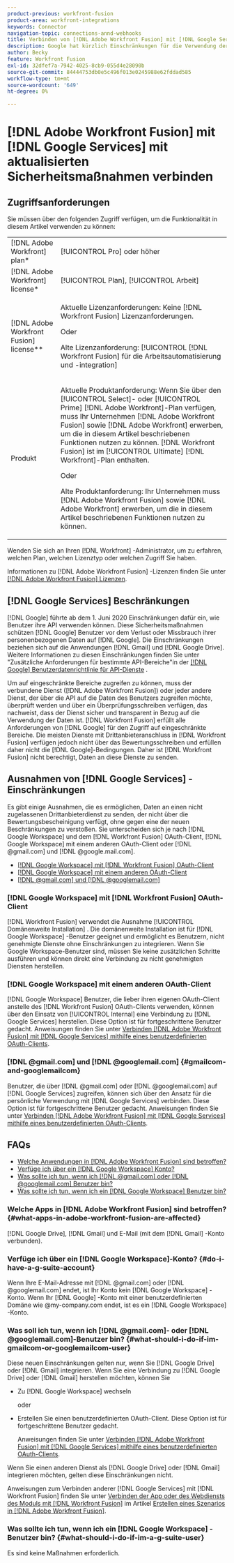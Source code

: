 ```yaml
---
product-previous: workfront-fusion
product-area: workfront-integrations
keywords: Connector
navigation-topic: connections-annd-webhooks
title: Verbinden von [!DNL Adobe Workfront Fusion] mit [!DNL Google Services] mit aktualisierten Sicherheitsmaßnahmen
description: Google hat kürzlich Einschränkungen für die Verwendung der API durch Benutzer eingeführt. In diesem Artikel wird beschrieben, wie Sie eine Verbindung mit Google herstellen, wobei diese aktualisierten Sicherheitsmaßnahmen berücksichtigt werden. [!DNL Adobe Workfront Fusion]
author: Becky
feature: Workfront Fusion
exl-id: 32dfef7a-7942-4025-8cb9-055d4e28090b
source-git-commit: 84444753db0e5c496f013e0245988e62fddad585
workflow-type: tm+mt
source-wordcount: '649'
ht-degree: 0%

---
```


# [!DNL Adobe Workfront Fusion] mit [!DNL Google Services] mit aktualisierten Sicherheitsmaßnahmen verbinden

## Zugriffsanforderungen

Sie müssen über den folgenden Zugriff verfügen, um die Funktionalität in diesem Artikel verwenden zu können:

<table style="table-layout:auto">
 <col> 
 <col> 
 <tbody> 
  <tr> 
   <td role="rowheader">[!DNL Adobe Workfront] plan*</td> 
   <td> <p>[!UICONTROL Pro] oder höher</p> </td> 
  </tr> 
  <tr data-mc-conditions=""> 
   <td role="rowheader">[!DNL Adobe Workfront] license*</td> 
   <td> <p>[!UICONTROL Plan], [!UICONTROL Arbeit]</p> </td> 
  </tr> 
  <tr> 
   <td role="rowheader">[!DNL Adobe Workfront Fusion] license**</td> 
   <td>
   <p>Aktuelle Lizenzanforderungen: Keine [!DNL Workfront Fusion] Lizenzanforderungen.</p>
   <p>Oder</p>
   <p>Alte Lizenzanforderung: [!UICONTROL [!DNL Workfront Fusion] für die Arbeitsautomatisierung und -integration] </p>
   </td> 
  </tr> 
  <tr> 
   <td role="rowheader">Produkt</td> 
   <td>
   <p>Aktuelle Produktanforderung: Wenn Sie über den [!UICONTROL Select]- oder [!UICONTROL Prime] [!DNL Adobe Workfront]-Plan verfügen, muss Ihr Unternehmen [!DNL Adobe Workfront Fusion] sowie [!DNL Adobe Workfront] erwerben, um die in diesem Artikel beschriebenen Funktionen nutzen zu können. [!DNL Workfront Fusion] ist im [!UICONTROL Ultimate] [!DNL Workfront]-Plan enthalten.</p>
   <p>Oder</p>
   <p>Alte Produktanforderung: Ihr Unternehmen muss [!DNL Adobe Workfront Fusion] sowie [!DNL Adobe Workfront] erwerben, um die in diesem Artikel beschriebenen Funktionen nutzen zu können.</p>
   </td> 
  </tr> 
 </tbody> 
</table>

Wenden Sie sich an Ihren [!DNL Workfront] -Administrator, um zu erfahren, welchen Plan, welchen Lizenztyp oder welchen Zugriff Sie haben.

Informationen zu [!DNL Adobe Workfront Fusion] -Lizenzen finden Sie unter [[!DNL Adobe Workfront Fusion] Lizenzen](../../workfront-fusion/get-started/license-automation-vs-integration.md).

## [!DNL Google Services] Beschränkungen

[!DNL Google] führte ab dem 1. Juni 2020 Einschränkungen dafür ein, wie Benutzer ihre API verwenden können. Diese Sicherheitsmaßnahmen schützen [!DNL Google] Benutzer vor dem Verlust oder Missbrauch ihrer personenbezogenen Daten auf [!DNL Google]. Die Einschränkungen beziehen sich auf die Anwendungen [!DNL Gmail] und [!DNL Google Drive]. Weitere Informationen zu diesen Einschränkungen finden Sie unter &quot;Zusätzliche Anforderungen für bestimmte API-Bereiche&quot;in der [[!DNL Google] Benutzerdatenrichtlinie für API-Dienste](https://developers.google.com/terms/api-services-user-data-policy#additional_requirements_for_specific_api_scopes) .

Um auf eingeschränkte Bereiche zugreifen zu können, muss der verbundene Dienst ([!DNL Adobe Workfront Fusion]) oder jeder andere Dienst, der über die API auf die Daten des Benutzers zugreifen möchte, überprüft werden und über ein Überprüfungsschreiben verfügen, das nachweist, dass der Dienst sicher und transparent in Bezug auf die Verwendung der Daten ist. [!DNL Workfront Fusion] erfüllt alle Anforderungen von [!DNL Google] für den Zugriff auf eingeschränkte Bereiche. Die meisten Dienste mit Drittanbieteranschluss in [!DNL Workfront Fusion] verfügen jedoch nicht über das Bewertungsschreiben und erfüllen daher nicht die [!DNL Google]-Bedingungen. Daher ist [!DNL Workfront Fusion] nicht berechtigt, Daten an diese Dienste zu senden.

## Ausnahmen von [!DNL Google Services] -Einschränkungen

Es gibt einige Ausnahmen, die es ermöglichen, Daten an einen nicht zugelassenen Drittanbieterdienst zu senden, der nicht über die Bewertungsbescheinigung verfügt, ohne gegen eine der neuen Beschränkungen zu verstoßen. Sie unterscheiden sich je nach [!DNL Google Workspace] und dem [!DNL Workfront Fusion] OAuth-Client, [!DNL Google Workspace] mit einem anderen OAuth-Client oder [!DNL @gmail.com] und [!DNL @google.mail.com].

* [[!DNL Google Workspace] mit  [!DNL Workfront Fusion] OAuth-Client](#g-suite-with-workfront-fusion-oauth-client)
* [[!DNL Google Workspace] mit einem anderen OAuth-Client](#g-suite-with-another-oauth-client)
* [[!DNL @gmail.com] und  [!DNL @googlemail.com]](#gmailcom-and-googlemailcom)

### [!DNL Google Workspace] mit [!DNL Workfront Fusion] OAuth-Client

[!DNL Workfront Fusion] verwendet die Ausnahme [!UICONTROL Domänenweite Installation] . Die domänenweite Installation ist für [!DNL Google Workspace] -Benutzer geeignet und ermöglicht es Benutzern, nicht genehmigte Dienste ohne Einschränkungen zu integrieren. Wenn Sie Google Workspace-Benutzer sind, müssen Sie keine zusätzlichen Schritte ausführen und können direkt eine Verbindung zu nicht genehmigten Diensten herstellen.

### [!DNL Google Workspace] mit einem anderen OAuth-Client

[!DNL Google Workspace] Benutzer, die lieber ihren eigenen OAuth-Client anstelle des [!DNL Workfront Fusion] OAuth-Clients verwenden, können über den Einsatz von [!UICONTROL Internal] eine Verbindung zu [!DNL Google Services] herstellen. Diese Option ist für fortgeschrittene Benutzer gedacht. Anweisungen finden Sie unter [Verbinden [!DNL Adobe Workfront Fusion] mit [!DNL Google Services] mithilfe eines benutzerdefinierten OAuth-Clients](../../workfront-fusion/connections/connect-fusion-to-google-using-oauth.md).

### [!DNL @gmail.com] und [!DNL @googlemail.com] {#gmailcom-and-googlemailcom}

Benutzer, die über [!DNL @gmail.com] oder [!DNL @googlemail.com] auf [!DNL Google Services] zugreifen, können sich über den Ansatz für die persönliche Verwendung mit [!DNL Google Services] verbinden. Diese Option ist für fortgeschrittene Benutzer gedacht. Anweisungen finden Sie unter [Verbinden [!DNL Adobe Workfront Fusion] mit [!DNL Google Services] mithilfe eines benutzerdefinierten OAuth-Clients](../../workfront-fusion/connections/connect-fusion-to-google-using-oauth.md).

## FAQs

* [Welche Anwendungen in [!DNL Adobe Workfront Fusion] sind betroffen?](#what-apps-in-adobe-workfront-fusion-are-affected)
* [Verfüge ich über ein [!DNL Google Workspace] Konto?](#do-i-have-a-g-suite-account)
* [Was sollte ich tun, wenn ich  [!DNL @gmail.com] oder [!DNL @googlemail.com] Benutzer bin?](#what-should-i-do-if-im-gmailcom-or-googlemailcom-user)
* [Was sollte ich tun, wenn ich ein [!DNL Google Workspace] Benutzer bin?](#what-should-i-do-if-im-a-g-suite-user)

### Welche Apps in [!DNL Adobe Workfront Fusion] sind betroffen? {#what-apps-in-adobe-workfront-fusion-are-affected}

[!DNL Google Drive], [!DNL Gmail] und E-Mail (mit dem [!DNL Gmail] -Konto verbunden).

### Verfüge ich über ein [!DNL Google Workspace]-Konto? {#do-i-have-a-g-suite-account}

Wenn Ihre E-Mail-Adresse mit [!DNL @gmail.com] oder [!DNL @googlemail.com] endet, ist Ihr Konto kein [!DNL Google Workspace] -Konto. Wenn Ihr [!DNL Google] -Konto mit einer benutzerdefinierten Domäne wie @my-company.com endet, ist es ein [!DNL Google Workspace] -Konto.

### Was soll ich tun, wenn ich [!DNL @gmail.com]- oder [!DNL @googlemail.com]-Benutzer bin? {#what-should-i-do-if-im-gmailcom-or-googlemailcom-user}

Diese neuen Einschränkungen gelten nur, wenn Sie [!DNL Google Drive] oder [!DNL Gmail] integrieren. Wenn Sie eine Verbindung zu [!DNL Google Drive] oder [!DNL Gmail] herstellen möchten, können Sie

* Zu [!DNL Google Workspace] wechseln

  oder

* Erstellen Sie einen benutzerdefinierten OAuth-Client. Diese Option ist für fortgeschrittene Benutzer gedacht.

  Anweisungen finden Sie unter [Verbinden [!DNL Adobe Workfront Fusion] mit [!DNL Google Services] mithilfe eines benutzerdefinierten OAuth-Clients](../../workfront-fusion/connections/connect-fusion-to-google-using-oauth.md).

Wenn Sie einen anderen Dienst als [!DNL Google Drive] oder [!DNL Gmail] integrieren möchten, gelten diese Einschränkungen nicht.

Anweisungen zum Verbinden anderer [!DNL Google Services] mit [!DNL Workfront Fusion] finden Sie unter [Verbinden der App oder des Webdiensts des Moduls mit  [!DNL Workfront Fusion]](../../workfront-fusion/scenarios/create-a-scenario.md#connect) im Artikel [Erstellen eines Szenarios in  [!DNL Adobe Workfront Fusion]](../../workfront-fusion/scenarios/create-a-scenario.md).

### Was sollte ich tun, wenn ich ein [!DNL Google Workspace] -Benutzer bin? {#what-should-i-do-if-im-a-g-suite-user}

Es sind keine Maßnahmen erforderlich.

